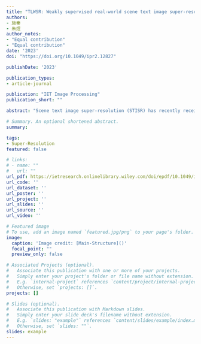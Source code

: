 ```yaml
---
title: "TLWSR: Weakly supervised real-world scene text image super-resolution using text label"
authors:
- 施秦
- 朱煜
author_notes:
- "Equal contribution"
- "Equal contribution"
date: '2023'
doi: "https://doi.org/10.1049/ipr2.12827"

publishDate: '2023'

publication_types:
- article-journal

publication: "IET Image Processing"
publication_short: ""

abstract: "Scene text image super-resolution (STISR) has recently received considerable attention. Existing STISR methods are applicable to the situation that all the LR-HR pairs are available. However, in real-world scenarios, it is difficult and expensive to collect ground-truth HR labels and align them with LR images, and thus it is essential to find a way to implement weakly supervised learning. We investigate the STISR problem in the situation that only a subset of HR labels is available and design a weak supervision framework using coarse-grained text labels named TLWSR, which combines incomplete supervision and inexact supervision. Specifically, a lightweight text recognition network and connectionist temporal classification loss are used to guide the super-resolution of text images during training. Extensive experiments on the benchmark TextZoom demonstrate that TLWSR generates distinguishable text images and exceeds the fully supervised baseline TSRN in boosting text recognition accuracywith only 50% HR labels available. Meanwhile, TLWSR can be applied to different super-resolution backbones and significantly improves their performance. Furthermore, TLWSR shows good generalization capability to low-quality images on scene text recognition benchmarks, which verifies the effectiveness of this framework. To the authors' knowledge, this is the first work exploring the problem of STISR in weakly supervised scenarios."

# Summary. An optional shortened abstract.
summary: 

tags:
- Super-Resolution
featured: false

# links:
# - name: ""
#   url: ""
url_pdf: https://ietresearch.onlinelibrary.wiley.com/doi/epdf/10.1049/ipr2.12827
url_code: ''
url_dataset: ''
url_poster: ''
url_project: ''
url_slides: ''
url_source: ''
url_video: ''

# Featured image
# To use, add an image named `featured.jpg/png` to your page's folder. 
image:
  caption: 'Image credit: [Main-Structure]()'
  focal_point: ""
  preview_only: false

# Associated Projects (optional).
#   Associate this publication with one or more of your projects.
#   Simply enter your project's folder or file name without extension.
#   E.g. `internal-project` references `content/project/internal-project/index.md`.
#   Otherwise, set `projects: []`.
projects: []

# Slides (optional).
#   Associate this publication with Markdown slides.
#   Simply enter your slide deck's filename without extension.
#   E.g. `slides: "example"` references `content/slides/example/index.md`.
#   Otherwise, set `slides: ""`.
slides: example
---
```


